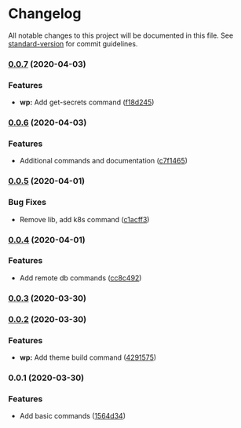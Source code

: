 # Changelog

All notable changes to this project will be documented in this file. See [standard-version](https://github.com/conventional-changelog/standard-version) for commit guidelines.

### [0.0.7](https://github.com/AlephSF/nought-dev-scripts/compare/v0.0.6...v0.0.7) (2020-04-03)


### Features

* **wp:** Add get-secrets command ([f18d245](https://github.com/AlephSF/nought-dev-scripts/commit/f18d245ec0261c4130e52059eb3934a006f9cfe5))

### [0.0.6](https://github.com/AlephSF/nought-dev-scripts/compare/v0.0.5...v0.0.6) (2020-04-03)


### Features

* Additional commands and documentation ([c7f1465](https://github.com/AlephSF/nought-dev-scripts/commit/c7f1465370bb8a6d42e480c3f3fe52b7ec152704))

### [0.0.5](https://github.com/AlephSF/nought-dev-scripts/compare/v0.0.4...v0.0.5) (2020-04-01)


### Bug Fixes

* Remove lib, add k8s command ([c1acff3](https://github.com/AlephSF/nought-dev-scripts/commit/c1acff35e17132fa617d4f73a55b5052b394662d))

### [0.0.4](https://github.com/AlephSF/nought-dev-scripts/compare/v0.0.3...v0.0.4) (2020-04-01)


### Features

* Add remote db commands ([cc8c492](https://github.com/AlephSF/nought-dev-scripts/commit/cc8c492ff5f014b92525f031b7e5eaf5518049ef))

### [0.0.3](https://github.com/AlephSF/nought-dev-scripts/compare/v0.0.2...v0.0.3) (2020-03-30)

### [0.0.2](https://github.com/AlephSF/nought-dev-scripts/compare/v0.0.1...v0.0.2) (2020-03-30)


### Features

* **wp:** Add theme build command ([4291575](https://github.com/AlephSF/nought-dev-scripts/commit/42915750bd729b3aba62ef0c1737960a4b6f328b))

### 0.0.1 (2020-03-30)


### Features

* Add basic commands ([1564d34](https://github.com/AlephSF/nought-dev-scripts/commit/1564d34ffa22255fe64f146d8c5b2276abc08d99))
